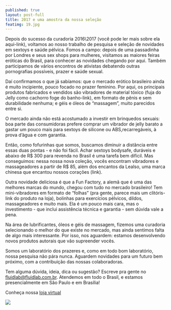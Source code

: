 ```yaml
---
published: true
layout: post-full
title: 2017 e uma amostra da nossa seleção 
featimg: 19.jpg
---
```


Depois do sucesso da curadoria 2016\2017 (você pode ler mais sobre ela aqui-link), voltamos ao nosso trabalho de pesquisa e seleção de novidades em sextoys e saúde pélvica. Fomos a campo: depois de uma passadinha por Londres e seus sex shops para mulheres, visitamos as maiores feiras eróticas do Brasil, para conhecer as novidades chegando por aqui. Também participamos de vários encontros de ativistas debatendo outras pornografias possíveis, prazer e saúde sexual.   

Daí confirmamos o que já sabíamos: que o mercado erótico brasileiro ainda é muito incipiente, pouco focado no prazer feminino. Por aqui, os principais produtos fabricados e vendidos são vibradores de material tóxico (fuja do Jelly como cachorro foge do banho-link), em formato de pênis e sem durabilidade nenhuma; e géis e óleos de “massagem”, muito parecidos entre si.  

O mercado ainda não está acostumado a investir em brinquedos sexuais: boa parte das consumidoras prefere comprar um vibrador de jelly barato a gastar um pouco mais para sextoys de silicone ou ABS,recarregáveis, à prova d’água e com garantia. 

Então, como fofurinhas que somos, buscamos diminuir a distância entre essas duas pontas - e não foi fácil. Achar sextoys bodysafe, duráveis e abaixo de R$ 300 para revenda no Brasil é uma tarefa bem difícil. Mas conseguimos: nessa nossa nova coleção, vocês encontram vibradores e massageadores a partir de R$ 85, além dos encantos da Lealso, uma marca chinesa que encantou nossos corações (link).

Outra novidade deliciosa é que a Fun Factory, a alemã que é uma das melhores marcas do mundo, chegou com tudo no mercado brasileiro! Tem mini-vibradores em formato de “folhas” (pra gente, parece mais um clitóris- link do produto na loja), bolinhas para exercícios pélvicos, dildos, massageadores e muito mais. Ela é um pouco mais cara, mas o investimento - que inclui assistência técnica e garantia - sem dúvida vale a pena.

Na área de lubrificantes, óleos e géis de massagem, fizemos uma curadoria selecionando o melhor do que existe no mercado, mas ainda sentimos falta de algo mais interessante. Por isso, nos aguardem: estamos desenvolvendo novos produtos autorais que vão supreender vocês.

Somos um laboratório dos prazeres e, como em todo bom laboratório, nossa pesquisa não pára nunca. Aguardem novidades para um futuro bem próximo, com a contribuição das nossas colaboradoras. 

Tem alguma dúvida, ideia, dica ou sugestão? Escreve pra gente no fluidlab@fluidlab.com.br. Atendemos em todo o Brasil, e estamos presencialmente em São Paulo e em Brasília!


Conheça nossa [loja virtual](http://laboratoriodosprazeres.com.br/)

![]({{site.baseurl}}/media/Screenshot%20from%202017-09-04%2011%3A31%3A00.png)
